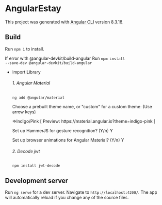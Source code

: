 # AngularEstay

This project was generated with [Angular CLI](https://github.com/angular/angular-cli) version 8.3.18.
## Build

Run `npm i` to install. 

If error with @angular-devkit/build-angular
Run <code>npm install --save-dev @angular-devkit/build-angular </code>

<ul>
  <li> Import Library </li>
  <h6>1. Angular Material</h6>
 
   <code>ng add @angular/material</code>
 
  <p>Choose a prebuilt theme name, or "custom" for a custom theme: (Use arrow keys)</p>
  <p>=>Indigo/Pink        [ Preview: https://material.angular.io?theme=indigo-pink ]</p>
  <p>Set up HammerJS for gesture recognition? (Y/n) Y </p>
  <p>Set up browser animations for Angular Material? (Y/n) Y</p>
  
   <h6>2. Decode jwt</h6>
   <code>npm install jwt-decode</code>
 
</ul>


## Development server

Run `ng serve` for a dev server. Navigate to `http://localhost:4200/`. The app will automatically reload if you change any of the source files.




